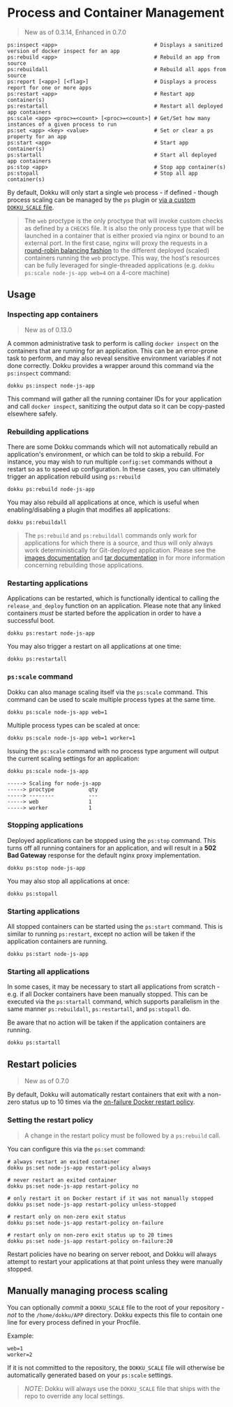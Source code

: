# Process and Container Management

> New as of 0.3.14, Enhanced in 0.7.0

```
ps:inspect <app>                               # Displays a sanitized version of docker inspect for an app
ps:rebuild <app>                               # Rebuild an app from source
ps:rebuildall                                  # Rebuild all apps from source
ps:report [<app>] [<flag>]                     # Displays a process report for one or more apps
ps:restart <app>                               # Restart app container(s)
ps:restartall                                  # Restart all deployed app containers
ps:scale <app> <proc>=<count> [<proc>=<count>] # Get/Set how many instances of a given process to run
ps:set <app> <key> <value>                     # Set or clear a ps property for an app
ps:start <app>                                 # Start app container(s)
ps:startall                                    # Start all deployed app containers
ps:stop <app>                                  # Stop app container(s)
ps:stopall                                     # Stop all app container(s)
```

By default, Dokku will only start a single `web` process - if defined - though process scaling can be managed by the `ps` plugin or [via a custom `DOKKU_SCALE` file](/docs/deployment/process-management.md#manually-managing-process-scaling).

> The `web` proctype is the only proctype that will invoke custom checks as defined by a `CHECKS` file. It is also the only process type that will be launched in a container that is either proxied via nginx or bound to an external port. In the first case, nginx will proxy the requests in a [round-robin balancing fashion](http://nginx.org/en/docs/http/ngx_http_upstream_module.html#upstream) to the different deployed (scaled) containers running the `web` proctype. This way, the host's resources can be fully leveraged for single-threaded applications (e.g. `dokku ps:scale node-js-app web=4` on a 4-core machine)

## Usage

### Inspecting app containers

> New as of 0.13.0

A common administrative task to perform is calling `docker inspect` on the containers that are running for an application. This can be an error-prone task to perform, and may also reveal sensitive environment variables if not done correctly. Dokku provides a wrapper around this command via the `ps:inspect` command:

```shell
dokku ps:inspect node-js-app
```

This command will gather all the running container IDs for your application and call `docker inspect`, sanitizing the output data so it can be copy-pasted elsewhere safely.

### Rebuilding applications

There are some Dokku commands which will not automatically rebuild an application's environment, or which can be told to skip a rebuild. For instance, you may wish to run multiple `config:set` commands without a restart so as to speed up configuration. In these cases, you can ultimately trigger an application rebuild using `ps:rebuild`

```shell
dokku ps:rebuild node-js-app
```

You may also rebuild all applications at once, which is useful when enabling/disabling a plugin that modifies all applications:

```shell
dokku ps:rebuildall
```

> The `ps:rebuild` and `ps:rebuildall` commands only work for applications for which there is a source, and thus
> will only always work deterministically for Git-deployed application. Please see
> the [images documentation](/docs/deployment/methods/images.md) and [tar documentation](/docs/deployment/methods/tar.md)
> in for more information concerning rebuilding those applications.

### Restarting applications

Applications can be restarted, which is functionally identical to calling the `release_and_deploy` function on an application. Please note that any linked containers *must* be started before the application in order to have a successful boot.

```shell
dokku ps:restart node-js-app
```

You may also trigger a restart on all applications at one time:

```shell
dokku ps:restartall
```

### `ps:scale` command

Dokku can also manage scaling itself via the `ps:scale` command. This command can be used to scale multiple process types at the same time.

```shell
dokku ps:scale node-js-app web=1
```

Multiple process types can be scaled at once:

```shell
dokku ps:scale node-js-app web=1 worker=1
```

Issuing the `ps:scale` command with no process type argument will output the current scaling settings for an application:

```shell
dokku ps:scale node-js-app
```

```
-----> Scaling for node-js-app
-----> proctype           qty
-----> --------           ---
-----> web                1
-----> worker             1
```

### Stopping applications

Deployed applications can be stopped using the `ps:stop` command. This turns off all running containers for an application, and will result in a **502 Bad Gateway** response for the default nginx proxy implementation.

```shell
dokku ps:stop node-js-app
```

You may also stop all applications at once:

```shell
dokku ps:stopall
```

### Starting applications

All stopped containers can be started using the `ps:start` command. This is similar to running `ps:restart`, except no action will be taken if the application containers are running.

```shell
dokku ps:start node-js-app
```

### Starting all applications

In some cases, it may be necessary to start all applications from scratch - e.g. if all Docker containers have been manually stopped. This can be executed via the `ps:startall` command, which supports parallelism in the same manner `ps:rebuildall`, `ps:restartall`, and `ps:stopall` do.

Be aware that no action will be taken if the application containers are running.

```shell
dokku ps:startall
```

## Restart policies

> New as of 0.7.0

By default, Dokku will automatically restart containers that exit with a non-zero status up to 10 times via the [on-failure Docker restart policy](https://docs.docker.com/engine/reference/run/#restart-policies-restart).

### Setting the restart policy

> A change in the restart policy must be followed by a `ps:rebuild` call.

You can configure this via the `ps:set` command:

```shell
# always restart an exited container
dokku ps:set node-js-app restart-policy always

# never restart an exited container
dokku ps:set node-js-app restart-policy no

# only restart it on Docker restart if it was not manually stopped
dokku ps:set node-js-app restart-policy unless-stopped

# restart only on non-zero exit status
dokku ps:set node-js-app restart-policy on-failure

# restart only on non-zero exit status up to 20 times
dokku ps:set node-js-app restart-policy on-failure:20
```

Restart policies have no bearing on server reboot, and Dokku will always attempt to restart your applications at that point unless they were manually stopped.

## Manually managing process scaling

You can optionally *commit* a `DOKKU_SCALE` file to the root of your repository - *not* to the `/home/dokku/APP` directory. Dokku expects this file to contain one line for every process defined in your Procfile.

Example:

```Procfile
web=1
worker=2
```

If it is not committed to the repository, the `DOKKU_SCALE` file will otherwise be automatically generated based on your `ps:scale` settings.

> *NOTE*: Dokku will always use the `DOKKU_SCALE` file that ships with the repo to override any local settings.
